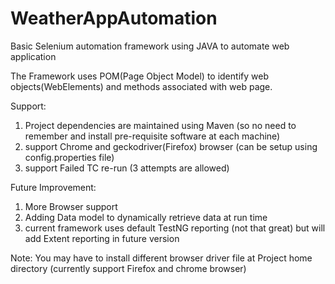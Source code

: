 # WeatherAppAutomation
Basic Selenium automation framework using JAVA to automate web application

The Framework uses POM(Page Object Model) to identify web objects(WebElements) and methods associated with web page.


Support:
1) Project dependencies are maintained using Maven (so no need to remember and install pre-requisite software at each machine)
2) support Chrome and geckodriver(Firefox) browser (can be setup using config.properties file)
3) support Failed TC re-run (3 attempts are allowed)

Future Improvement:
1) More Browser support
2) Adding Data model to dynamically retrieve data at run time
3) current framework uses default TestNG reporting (not that great) but will add Extent reporting in future version


Note:
You may have to install different browser driver file at Project home directory (currently support Firefox and chrome browser)

